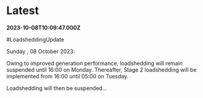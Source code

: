 # Latest

**2023-10-08T10:09:47.000Z**

\#LoadsheddingUpdate

Sunday , 08 October 2023: 

Owing to improved generation performance, loadshedding will remain suspended until 16:00 on Monday.  Thereafter, Stage 2 loadshedding will be implemented from 16:00 until 05:00  on Tuesday.

 Loadshedding will then be suspended…
